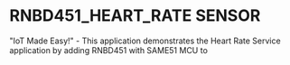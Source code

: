 # RNBD451_HEART_RATE SENSOR
"IoT Made Easy!" - This application demonstrates the Heart Rate Service application by adding RNBD451 with SAME51 MCU to 
